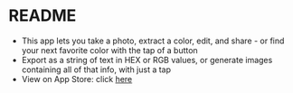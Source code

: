 # README
- This app lets you take a photo, extract a color, edit, and share - or find your next favorite color with the tap of a button
- Export as a string of text in HEX or RGB values, or generate images containing all of that info, with just a tap
- View on App Store: click [here](https://apps.apple.com/us/developer/daniel-springer/id1402417666)